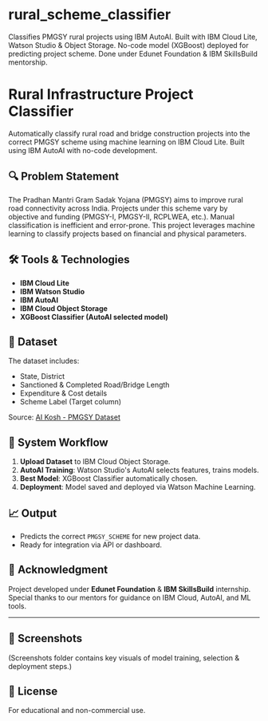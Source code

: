 # rural_scheme_classifier
Classifies PMGSY rural projects using IBM AutoAI. Built with IBM Cloud Lite, Watson Studio &amp; Object Storage. No-code model (XGBoost) deployed for predicting project scheme. Done under Edunet Foundation &amp; IBM SkillsBuild mentorship.
# Rural Infrastructure Project Classifier

Automatically classify rural road and bridge construction projects into the correct PMGSY scheme using machine learning on IBM Cloud Lite. Built using IBM AutoAI with no-code development.

## 🔍 Problem Statement

The Pradhan Mantri Gram Sadak Yojana (PMGSY) aims to improve rural road connectivity across India. Projects under this scheme vary by objective and funding (PMGSY-I, PMGSY-II, RCPLWEA, etc.). Manual classification is inefficient and error-prone. This project leverages machine learning to classify projects based on financial and physical parameters.

## 🛠️ Tools & Technologies

- **IBM Cloud Lite**
- **IBM Watson Studio**
- **IBM AutoAI**
- **IBM Cloud Object Storage**
- **XGBoost Classifier (AutoAI selected model)**

## 📂 Dataset

The dataset includes:
- State, District
- Sanctioned & Completed Road/Bridge Length
- Expenditure & Cost details
- Scheme Label (Target column)

Source: [AI Kosh - PMGSY Dataset](https://aikosh.indiaai.gov.in/web/datasets/details/pradhan_mantri_gram_sadak_yojna_pmgsy.html)

## 🔄 System Workflow

1. **Upload Dataset** to IBM Cloud Object Storage.
2. **AutoAI Training**: Watson Studio's AutoAI selects features, trains models.
3. **Best Model**: XGBoost Classifier automatically chosen.
4. **Deployment**: Model saved and deployed via Watson Machine Learning.

## 📈 Output

- Predicts the correct `PMGSY_SCHEME` for new project data.
- Ready for integration via API or dashboard.

## 🤝 Acknowledgment

Project developed under **Edunet Foundation** & **IBM SkillsBuild** internship. Special thanks to our mentors for guidance on IBM Cloud, AutoAI, and ML tools.

---

## 📸 Screenshots

(Screenshots folder contains key visuals of model training, selection & deployment steps.)

## 📄 License

For educational and non-commercial use.

